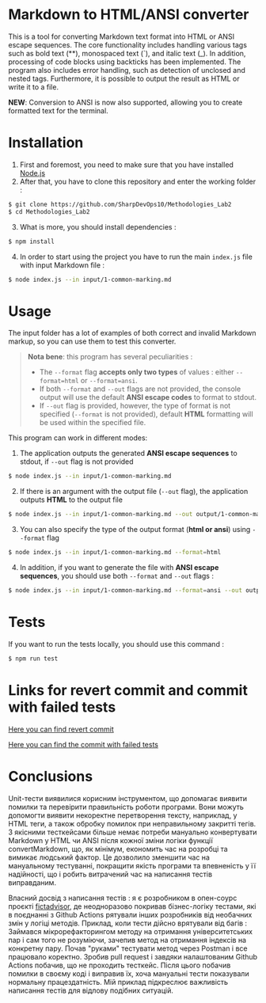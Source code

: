 # Markdown to HTML/ANSI converter 

This is a tool for converting Markdown text format into HTML or ANSI escape sequences. The core functionality includes handling 
various tags such as bold text (**), monospaced text (`), and italic text (_). In addition, processing of code blocks using 
backticks has been implemented. The program also includes error handling, such as detection of unclosed and nested tags.
Furthermore, it is possible to output the result as HTML or write it to a file.

**NEW**: Conversion to ANSI is now also supported, allowing you to create formatted text for the terminal.
# Installation

1. First and foremost, you need to make sure that you have installed [Node.js](https://nodejs.org/en) 
2. After that, you have to clone this repository and enter the working folder :
```bash
$ git clone https://github.com/SharpDevOps10/Methodologies_Lab2
$ cd Methodologies_Lab2
```
3. What is more, you should install dependencies : 
```bash
$ npm install
```
4. In order to start using the project you have to run the main `index.js` file with input Markdown file :
```bash
$ node index.js --in input/1-common-marking.md
```

# Usage 
The input folder has a lot of examples of both correct and invalid Markdown markup, so you can use them to test this converter. 

> **Nota bene**: this program has several peculiarities : 
> * The `--format` flag **accepts only two types** of values : either `--format=html` or `--format=ansi`.
> * If both `--format` and `--out` flags are not provided, the console output will use the default **ANSI escape codes** to format to stdout.
> * If `--out` flag is provided, however, the type of format is not specified (`--format` is not provided), default **HTML** formatting will be used within the specified file.

This program can work in different modes: 
1. The application outputs the generated **ANSI escape sequences** to stdout, if `--out` flag is not provided
```bash
$ node index.js --in input/1-common-marking.md
```
2. If there is an argument with the output file (`--out` flag), the application outputs **HTML** to the output file
```bash
$ node index.js --in input/1-common-marking.md --out output/1-common-marking.html
```
3. You can also specify the type of the output format (**html or ansi**) using `--format` flag
```bash
$ node index.js --in input/1-common-marking.md --format=html
```
4. In addition, if you want to generate the file with **ANSI escape sequences**, you should use both `--format` and `--out` flags : 
```bash
$ node index.js --in input/1-common-marking.md --format=ansi --out output/1-common-marking.txt
```

# Tests

If you want to run the tests locally, you should use this command : 
```bash
$ npm run test
```

# Links for revert commit and commit with failed tests

[Here you can find revert commit](https://github.com/SharpDevOps10/Methodologies_Lab2/commit/f662550ed02bb04cc3045e5b819931303130379a)

[Here you can find the commit with failed tests](https://github.com/SharpDevOps10/Methodologies_Lab2/commit/4903c3aac3c6015d94b3510a383b7f8854c2113a)


# Conclusions 

Unit-тести виявилися корисним інструментом, що допомагає виявити помилки та перевірити правильність роботи програми.
Вони можуть допомогти виявити некоректне перетворення тексту, наприклад, у HTML теги, а також обробку помилок при неправильному закритті тегів.
З якісними тесткейсами більше немає потреби мануально конвертувати Markdown у HTML чи ANSI після кожної зміни логіки функції convertMarkdown, що, як мінімум, економить час
на розробці та вимикає людський фактор. Це дозволило зменшити час на мануальному тестуванні, покращити якість програми та впевненість у її надійності, що і
робить витрачений час на написання тестів виправданим.

Власний досвід з написання тестів : я є розробником в опен-соурс проєкті [fictadvisor](https://github.com/fictadvisor/fictadvisor/tree/dev/fictadvisor-api), де неодноразово
покривав бізнес-логіку тестами, які в поєднанні з Github Actions рятували інших розробників від необачних змін у логіці методів. Приклад, коли тести дійсно врятували від багів :
Займався мікрорефакторингом методу на отримання університетських пар і сам того не розуміючи, зачепив метод на отримання індексів на конкретну пару.
Почав "руками" тестувати метод через Postman і все працювало коректно. Зробив pull request і завдяки налаштованим Github Actions побачив, що не проходить тесткейс. 
Після цього побачив помилки в своєму коді і виправив їх, хоча мануальні тести показували нормальну працездатність. Мій приклад підкреслює
важливість написання тестів для відлову подібних ситуацій.

